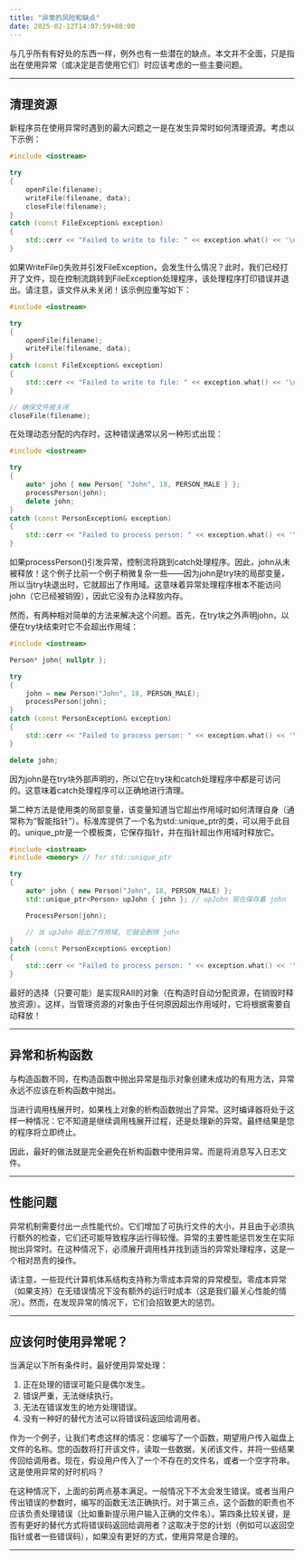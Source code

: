 ```yaml
---
title: "异常的风险和缺点"
date: 2025-02-12T14:07:59+08:00
---
```


与几乎所有有好处的东西一样，例外也有一些潜在的缺点。本文并不全面，只是指出在使用异常（或决定是否使用它们）时应该考虑的一些主要问题。

***
## 清理资源

新程序员在使用异常时遇到的最大问题之一是在发生异常时如何清理资源。考虑以下示例：

```C++
#include <iostream>

try
{
    openFile(filename);
    writeFile(filename, data);
    closeFile(filename);
}
catch (const FileException& exception)
{
    std::cerr << "Failed to write to file: " << exception.what() << '\n';
}
```

如果WriteFile()失败并引发FileException，会发生什么情况？此时，我们已经打开了文件，现在控制流跳转到FileException处理程序，该处理程序打印错误并退出。请注意，该文件从未关闭！该示例应重写如下：

```C++
#include <iostream>

try
{
    openFile(filename);
    writeFile(filename, data);
}
catch (const FileException& exception)
{
    std::cerr << "Failed to write to file: " << exception.what() << '\n';
}

// 确保文件被关闭
closeFile(filename);
```

在处理动态分配的内存时，这种错误通常以另一种形式出现：

```C++
#include <iostream>

try
{
    auto* john { new Person{ "John", 18, PERSON_MALE } };
    processPerson(john);
    delete john;
}
catch (const PersonException& exception)
{
    std::cerr << "Failed to process person: " << exception.what() << '\n';
}
```

如果processPerson()引发异常，控制流将跳到catch处理程序。因此，john从未被释放！这个例子比前一个例子稍微复杂一些——因为john是try块的局部变量，所以当try块退出时，它就超出了作用域。这意味着异常处理程序根本不能访问john（它已经被销毁），因此它没有办法释放内存。

然而，有两种相对简单的方法来解决这个问题。首先，在try块之外声明john，以便在try块结束时它不会超出作用域：

```C++
#include <iostream>

Person* john{ nullptr };

try
{
    john = new Person("John", 18, PERSON_MALE);
    processPerson(john);
}
catch (const PersonException& exception)
{
    std::cerr << "Failed to process person: " << exception.what() << '\n';
}

delete john;
```

因为john是在try块外部声明的，所以它在try块和catch处理程序中都是可访问的。这意味着catch处理程序可以正确地进行清理。

第二种方法是使用类的局部变量，该变量知道当它超出作用域时如何清理自身（通常称为“智能指针”）。标准库提供了一个名为std::unique_ptr的类，可以用于此目的。unique_ptr是一个模板类，它保存指针，并在指针超出作用域时释放它。

```C++
#include <iostream>
#include <memory> // for std::unique_ptr

try
{
    auto* john { new Person("John", 18, PERSON_MALE) };
    std::unique_ptr<Person> upJohn { john }; // upJohn 现在保存着 john

    ProcessPerson(john);

    // 当 upJohn 超出了作用域, 它就会删除 john
}
catch (const PersonException& exception)
{
    std::cerr << "Failed to process person: " << exception.what() << '\n';
}
```

最好的选择（只要可能）是实现RAII的对象（在构造时自动分配资源，在销毁时释放资源）。这样，当管理资源的对象由于任何原因超出作用域时，它将根据需要自动释放！


***
## 异常和析构函数

与构造函数不同，在构造函数中抛出异常是指示对象创建未成功的有用方法，异常永远不应该在析构函数中抛出。

当进行调用栈展开时，如果栈上对象的析构函数抛出了异常。这时编译器将处于这样一种情况：它不知道是继续调用栈展开过程，还是处理新的异常。最终结果是您的程序将立即终止。

因此，最好的做法就是完全避免在析构函数中使用异常。而是将消息写入日志文件。


***
## 性能问题

异常机制需要付出一点性能代价。它们增加了可执行文件的大小，并且由于必须执行额外的检查，它们还可能导致程序运行得较慢。异常的主要性能惩罚发生在实际抛出异常时。在这种情况下，必须展开调用栈并找到适当的异常处理程序，这是一个相对昂贵的操作。

请注意，一些现代计算机体系结构支持称为零成本异常的异常模型。零成本异常（如果支持）在无错误情况下没有额外的运行时成本（这是我们最关心性能的情况）。然而，在发现异常的情况下，它们会招致更大的惩罚。

***
## 应该何时使用异常呢？

当满足以下所有条件时，最好使用异常处理：

1. 正在处理的错误可能只是偶尔发生。
2. 错误严重，无法继续执行。
3. 无法在错误发生的地方处理错误。
4. 没有一种好的替代方法可以将错误码返回给调用者。

作为一个例子，让我们考虑这样的情况：您编写了一个函数，期望用户传入磁盘上文件的名称。您的函数将打开该文件，读取一些数据，关闭该文件，并将一些结果传回给调用者。现在，假设用户传入了一个不存在的文件名，或者一个空字符串。这是使用异常的好时机吗？

在这种情况下，上面的前两点基本满足。一般情况下不太会发生错误。或者当用户传出错误的参数时，编写的函数无法正确执行。对于第三点，这个函数的职责也不应该负责处理错误（比如重新提示用户输入正确的文件名）。第四条比较关键，是否有更好的替代方式将错误码返回给调用者？这取决于您的计划（例如可以返回空指针或者一些错误码），如果没有更好的方式，使用异常是合理的。

***